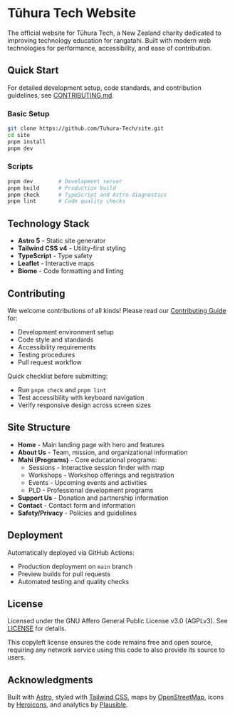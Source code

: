 # Tūhura Tech Website

The official website for Tūhura Tech, a New Zealand charity dedicated to improving technology education for rangatahi. Built with modern web technologies for performance, accessibility, and ease of contribution.

## Quick Start

For detailed development setup, code standards, and contribution guidelines, see [CONTRIBUTING.md](CONTRIBUTING.md).

### Basic Setup

```bash
git clone https://github.com/Tuhura-Tech/site.git
cd site
pnpm install
pnpm dev
```

### Scripts

```bash
pnpm dev        # Development server
pnpm build      # Production build
pnpm check      # TypeScript and Astro diagnostics
pnpm lint       # Code quality checks
```

## Technology Stack

- **Astro 5** - Static site generator
- **Tailwind CSS v4** - Utility-first styling
- **TypeScript** - Type safety
- **Leaflet** - Interactive maps
- **Biome** - Code formatting and linting

## Contributing

We welcome contributions of all kinds! Please read our [Contributing Guide](CONTRIBUTING.md) for:

- Development environment setup
- Code style and standards
- Accessibility requirements
- Testing procedures
- Pull request workflow

Quick checklist before submitting:

- Run `pnpm check` and `pnpm lint`
- Test accessibility with keyboard navigation
- Verify responsive design across screen sizes

## Site Structure

- **Home** - Main landing page with hero and features
- **About Us** - Team, mission, and organizational information
- **Mahi (Programs)** - Core educational programs:
  - Sessions - Interactive session finder with map
  - Workshops - Workshop offerings and registration
  - Events - Upcoming events and activities
  - PLD - Professional development programs
- **Support Us** - Donation and partnership information
- **Contact** - Contact form and information
- **Safety/Privacy** - Policies and guidelines

## Deployment

Automatically deployed via GitHub Actions:

- Production deployment on `main` branch
- Preview builds for pull requests
- Automated testing and quality checks

## License

Licensed under the GNU Affero General Public License v3.0 (AGPLv3). See [LICENSE](LICENSE) for details.

This copyleft license ensures the code remains free and open source, requiring any network service using this code to also provide its source to users.

## Acknowledgments

Built with [Astro](https://astro.build/), styled with [Tailwind CSS](https://tailwindcss.com/), maps by [OpenStreetMap](https://www.openstreetmap.org/), icons by [Heroicons](https://heroicons.com/), and analytics by [Plausible](https://plausible.io/).
